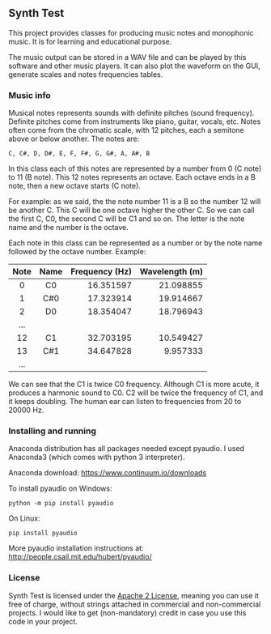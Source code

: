 ## Synth Test

This project provides classes for producing music notes and monophonic
music. It is for learning and educational purpose.

The music output can be stored in a WAV file and can be played by this
software and other music players. It can also plot the waveform on the
GUI, generate scales and notes frequencies tables.

### Music info

Musical notes represents sounds with definite pitches (sound
frequency). Definite pitches come from instruments like piano,
guitar, vocals, etc. Notes often come from the chromatic scale,
with 12 pitches, each a semitone above or below another. The notes
are:

`C, C#, D, D#, E, F, F#, G, G#, A, A#, B`

In this class each of this notes are represented by a number from 0
(C note) to 11 (B note). This 12 notes represents an octave. Each
octave ends in a B note, then a new octave starts (C note).

For example: as we said, the the note number 11 is a B so the number
12 will be another C. This C will be one octave higher the other C.
So we can call the first C, C0, the second C will be C1 and so on.
The letter is the note name and the number is the octave.

Each note in this class can be represented as a number or by the
note name followed by the octave number. Example:

| Note | Name | Frequency (Hz) | Wavelength (m)|
|:----:|:----:|---------------:|--------------:|
|    0 |   C0 |      16.351597 |     21.098855 |
|    1 |  C#0 |      17.323914 |     19.914667 |
|    2 |   D0 |      18.354047 |     18.796943 |
|...   |      |                |               |
|   12 |   C1 |      32.703195 |     10.549427 |
|   13 |  C#1 |      34.647828 |      9.957333 |
|...   |      |                |               |

We can see that the C1 is twice C0 frequency. Although C1 is more
acute, it produces a harmonic sound to C0. C2 will be twice the
frequency of C1, and it keeps doubling. The human ear can listen to
frequencies from 20 to 20000 Hz.

### Installing and running

Anaconda distribution has all packages needed except pyaudio. I used
Anaconda3 (which comes with python 3 interpreter).

Anaconda download: https://www.continuum.io/downloads

To install pyaudio on Windows:
```
python -m pip install pyaudio
```

On Linux:
```
pip install pyaudio
```

More pyaudio installation instructions at:
http://people.csail.mit.edu/hubert/pyaudio/

### License
Synth Test is licensed under the
[Apache 2 License](http://www.apache.org/licenses/LICENSE-2.0.html),
meaning you can use it free of charge, without strings attached in
commercial and non-commercial projects. I would like to get
(non-mandatory) credit in case you use this code in your project.